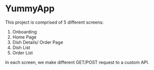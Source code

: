 # YummyApp


This project is comprised of 5 different screens:
1. Onboarding
2. Home Page
3. Dish Details/ Order Page
4. Dish List
5. Order List

In each screen, we make different GET/POST request to a custom API.

